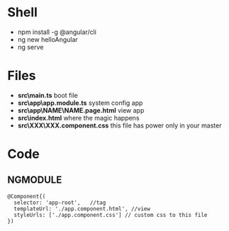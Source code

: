 # Shell

- npm install -g @angular/cli 
- ng new helloAngular
- ng serve


# Files

- **src\main.ts** boot file
- **src\app\app.module.ts** system config app 
- **src\app\NAME\NAME.page.html** view app
- **src\index.html** where the magic happens
- **src\XXX\XXX.component.css** this file has power only in your master

# Code


## NGMODULE

```
@Component{(  
  selector: 'app-root',   //tag
  templateUrl: './app.component.html', //view
  styleUrls: ['./app.component.css'] // custom css to this file
})
```

